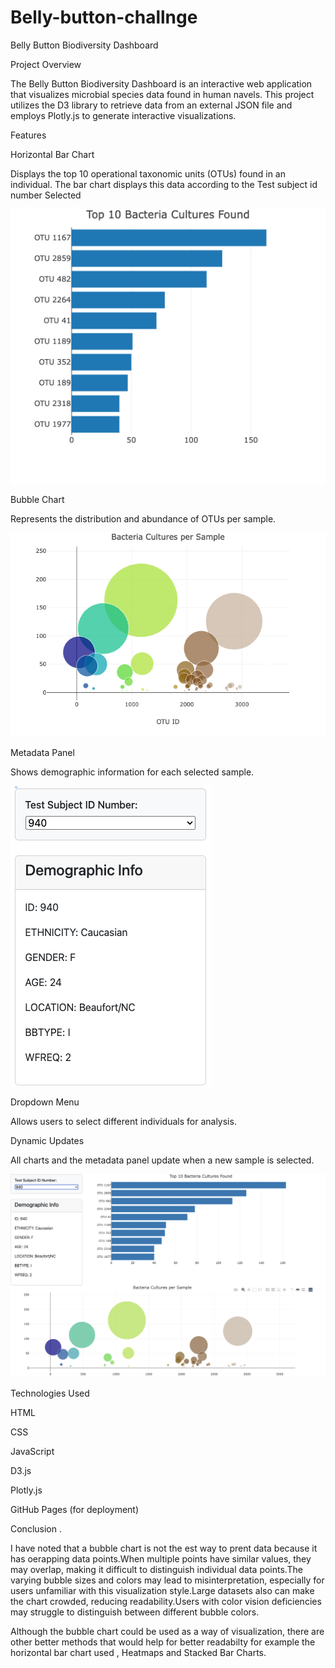 # Belly-button-challnge


Belly Button Biodiversity Dashboard



Project Overview

The Belly Button Biodiversity Dashboard is an interactive web application that visualizes microbial species data found in human navels. This project utilizes the D3 library to retrieve data from an external JSON file and employs Plotly.js to generate interactive visualizations.

Features

Horizontal Bar Chart

Displays the top 10 operational taxonomic units (OTUs) found in an individual.
The bar chart displays this data according to the Test subject id number Selected

![alt text](<Images /Horizontal bar graph.png>)


Bubble Chart

Represents the distribution and abundance of OTUs per sample.

![alt text](<Images /Bubble.png>)

Metadata Panel

Shows demographic information for each selected sample.

![alt text](<Images /Demographic data png. .png>)

Dropdown Menu

Allows users to select different individuals for analysis.

Dynamic Updates 

All charts and the metadata panel update when a new sample is selected.

![alt text](<Images /Belly button biodiversity Dashboard png..png>)

Technologies Used

HTML

CSS

JavaScript

D3.js

Plotly.js

GitHub Pages (for deployment)

Conclusion .

I have noted that a bubble chart is not the est way to prent data because it has oerapping data points.When multiple points have similar values, they may overlap, making it difficult to distinguish individual data points.The varying bubble sizes and colors may lead to misinterpretation, especially for users unfamiliar with this visualization style.Large datasets also can make the chart crowded, reducing readability.Users with color vision deficiencies may struggle to distinguish between different bubble colors.

Although the bubble chart could be used as a way of visualization, there are other better methods that would help for better readabilty for example the horizontal bar chart used , Heatmaps and Stacked Bar Charts.



